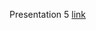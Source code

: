 Presentation 5 [link](https://docs.google.com/presentation/d/1qUAtpXSbmnRPgSbBa4PYr8bsidQjGwv401emgq4Vg0E/edit?usp=sharing)
